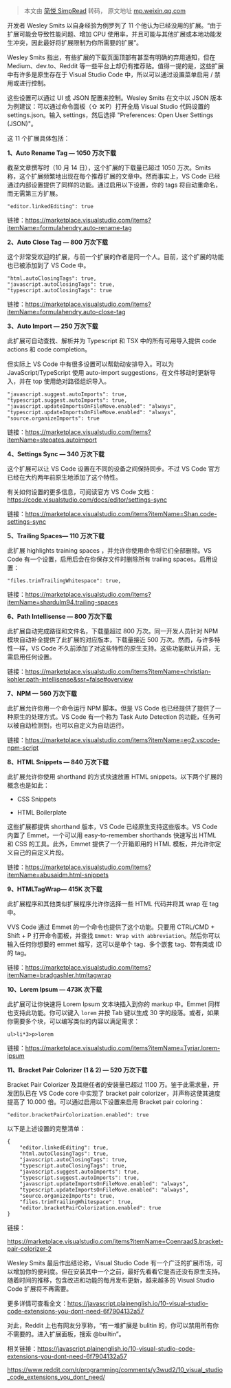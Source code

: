> 本文由 [简悦 SimpRead](http://ksria.com/simpread/) 转码， 原文地址 [mp.weixin.qq.com](https://mp.weixin.qq.com/s?__biz=MjM5NzM0MjcyMQ==&mid=2650163149&idx=1&sn=8480e232507b2e03e0ce764e2b572e46&chksm=bed99ca389ae15b5db30631307a2865be62c31497f89fc003ff374b100624b33835f8966e350&scene=21#wechat_redirect)

开发者 Wesley Smits 以自身经验为例罗列了 11 个他认为已经没用的扩展。“由于扩展可能会导致性能问题、增加 CPU 使用率，并且可能与其他扩展或本地功能发生冲突，因此最好将扩展限制为你所需要的扩展”。

Wesley Smits 指出，有些扩展的下载页面顶部有甚至有明确的弃用通知，但在 Medium、dev.to、Reddit 等一些平台上却仍有推荐贴。值得一提的是，这些扩展中有许多是原生存在于 Visual Studio Code 中，所以可以通过设置菜单启用 / 禁用或进行控制。

这些设置可以通过 UI 或 JSON 配置来控制。Wesley Smits 在文中以 JSON 版本为例建议：可以通过命令面板（⇧ ⌘P）打开全局 Visual Studio 代码设置的 settings.json。输入 settings，然后选择 "Preferences: Open User Settings (JSON)"。

这 11 个扩展具体包括：

**1、Auto Rename Tag — 1050 万次下载**

截至文章撰写时（10 月 14 日），这个扩展的下载量已超过 1050 万次。Smits 称，这个扩展频繁地出现在每个推荐扩展的文章中。然而事实上，VS Code 已经通过内部设置提供了同样的功能。通过启用以下设置，你的 tags 将自动重命名，而无需第三方扩展。

```
"editor.linkedEditing": true

```

链接：https://marketplace.visualstudio.com/items?itemName=formulahendry.auto-rename-tag

**2、Auto Close Tag — 800 万次下载**

这个非常受欢迎的扩展，与前一个扩展的作者是同一个人。目前，这个扩展的功能也已被添加到了 VS Code 中。

```
"html.autoClosingTags": true,
"javascript.autoClosingTags": true,
"typescript.autoClosingTags": true

```

链接：https://marketplace.visualstudio.com/items?itemName=formulahendry.auto-close-tag

**3、Auto Import — 250 万次下载**

此扩展可自动查找、解析并为 Typescript 和 TSX 中的所有可用导入提供 code actions 和 code completion。

但实际上 VS Code 中有很多设置可以帮助动安排导入。可以为 JavaScript/TypeScript 使用 auto-import suggestions，在文件移动时更新导入，并在 top 使用绝对路径组织导入。

```
"javascript.suggest.autoImports": true,
"typescript.suggest.autoImports": true,
"javascript.updateImportsOnFileMove.enabled": "always",
"typescript.updateImportsOnFileMove.enabled": "always",
"source.organizeImports": true

```

链接：https://marketplace.visualstudio.com/items?itemName=steoates.autoimport

**4、Settings Sync — 340 万次下载**

这个扩展可以让 VS Code 设置在不同的设备之间保持同步。不过 VS Code 官方已经在大约两年前原生地添加了这个特性。

有关如何设置的更多信息，可阅读官方 VS Code 文档：https://code.visualstudio.com/docs/editor/settings-sync

链接：https://marketplace.visualstudio.com/items?itemName=Shan.code-settings-sync

**5、Trailing Spaces— 110 万次下载**

此扩展 highlights training spaces ，并允许你使用命令将它们全部删除。VS Code 有一个设置，启用后会在你保存文件时删除所有 trailing spaces。启用设置：

```
"files.trimTrailingWhitespace": true,

```

链接：https://marketplace.visualstudio.com/items?itemName=shardulm94.trailing-spaces

**6、Path Intellisense — 800 万次下载**

此扩展自动完成路径和文件名，下载量超过 800 万次。同一开发人员针对 NPM 模块自动补全提供了此扩展的对应版本，下载量接近 500 万次。然而，与许多特性一样，VS Code 不久前添加了对这些特性的原生支持。这些功能默认开启，无需启用任何设置。

链接：https://marketplace.visualstudio.com/items?itemName=christian-kohler.path-intellisense&ssr=false#overview

**7、NPM — 560 万次下载**

此扩展允许你用一个命令运行 NPM 脚本。但是 VS Code 也已经提供了提供了一种原生的处理方式。VS Code 有一个称为 Task Auto Detection 的功能，任务可以被自动检测到，也可以自定义为自动运行。

链接：https://marketplace.visualstudio.com/items?itemName=eg2.vscode-npm-script

**8、HTML Snippets — 840 万次下载**

此扩展允许你使用 shorthand 的方式快速放置 HTML snippets。以下两个扩展的概念也是如此：

*   CSS Snippets
    
*   HTML Boilerplate
    

这些扩展都提供 shorthand 版本，VS Code 已经原生支持这些版本。VS Code 内置了 Emmet，一个可以用 easy-to-remember shorthands 快速写出 HTML 和 CSS 的工具。此外，Emmet 提供了一个开箱即用的 HTML 模板，并允许你定义自己的自定义片段。

链接：https://marketplace.visualstudio.com/items?itemName=abusaidm.html-snippets

**9、HTMLTagWrap— 415K 次下载**

此扩展程序和其他类似扩展程序允许你选择一些 HTML 代码并将其 wrap 在 tag 中。

VVS Code 通过 Emmet 的一个命令也提供了这个功能。只要用 CTRL/CMD + Shift + P 打开命令面板，并查找 `Emmet: Wrap with abbreviation`。然后你可以输入任何你想要的 emmet 缩写，这可以是单个 tag、多个嵌套 tag、带有类或 ID 的 tag。

链接：https://marketplace.visualstudio.com/items?itemName=bradgashler.htmltagwrap

**10、Lorem Ipsum — 473K 次下载**

此扩展可让你快速将 Lorem Ipsum 文本块插入到你的 markup 中。Emmet 同样也支持此功能。你可以键入 `lorem` 并按 Tab 键以生成 30 字的段落。或者，如果你需要多个块，可以编写类似的内容以满足需求：

```
ul>li*3>p>lorem

```

链接：https://marketplace.visualstudio.com/items?itemName=Tyriar.lorem-ipsum

**11、Bracket Pair Colorizer (1 & 2) — 520 万次下载**

Bracket Pair Colorizer 及其继任者的安装量已超过 1100 万。鉴于此需求量，开发团队已在 VS Code core 中实现了 bracket pair colorizer，并声称这使其速度提高了 10.000 倍。可以通过启用以下设置来启用 Bracket pair coloring：

```
"editor.bracketPairColorization.enabled": true

```

以下是上述设置的完整清单：

```
{ 
    "editor.linkedEditing": true,
    "html.autoClosingTags": true,
    "javascript.autoClosingTags": true,
    "typescript.autoClosingTags": true,
    "javascript.suggest.autoImports": true,
    "typescript.suggest.autoImports": true,
    "javascript.updateImportsOnFileMove.enabled": "always",
    "typescript.updateImportsOnFileMove.enabled": "always",
    "source.organizeImports": true,
    "files.trimTrailingWhitespace": true,
    "editor.bracketPairColorization.enabled": true
}

```

链接：

https://marketplace.visualstudio.com/items?itemName=CoenraadS.bracket-pair-colorizer-2

Wesley Smits 最后作出结论称，Visual Studio Code 有一个广泛的扩展市场，可以增加你的便利度。但在安装其中一个之前，最好先看看它是否还没有原生支持。随着时间的推移，包含改进和功能的每月发布更新，越来越多的 Visual Studio Code 扩展将不再需要。

更多详情可查看全文：https://javascript.plainenglish.io/10-visual-studio-code-extensions-you-dont-need-6f7904132a57

对此，Reddit 上也有网友分享称，“有一堆扩展是 bulitin 的，你可以禁用所有你不需要的。进入扩展面板，搜索 @builtin”。

相关链接：https://javascript.plainenglish.io/10-visual-studio-code-extensions-you-dont-need-6f7904132a57

https://www.reddit.com/r/programming/comments/y3wud2/10_visual_studio_code_extensions_you_dont_need/